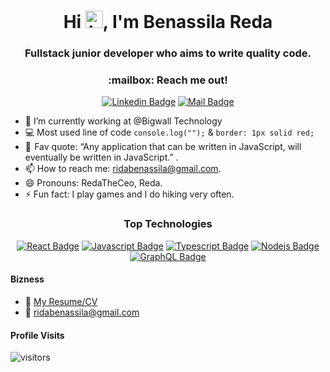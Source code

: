 <h1 align="center">Hi <img src="https://user-images.githubusercontent.com/1303154/88677602-1635ba80-d120-11ea-84d8-d263ba5fc3c0.gif" width="28px" height="28px" alt="hi">, I'm Benassila Reda</h1>
<h3 align="center">Fullstack junior developer who aims to write quality code.</h3>


<h3 align=center>:mailbox: Reach me out!</h3>
<div align=center>
  
 [![Linkedin Badge](https://img.shields.io/badge/-Benassila-0e76a8?style=flat&labelColor=0e76a8&logo=linkedin&logoColor=white)](https://www.linkedin.com/in/benassila/) [![Mail Badge](https://img.shields.io/badge/-isBenassila-c0392b?style=flat&labelColor=c0392b&logo=gmail&logoColor=white)](mailto:ridabenassila@gmail.com)
</div>



- 🔭 I’m currently working at @Bigwall Technology
- :computer: Most used line of code `console.log("");` & `border: 1px solid red;` 
- 📜  Fav quote: “Any application that can be written in JavaScript, will eventually be written in JavaScript.” .
- 📫 How to reach me: ridabenassila@gmail.com.
- 😄 Pronouns: RedaTheCeo, Reda.
- ⚡ Fun fact: I play games and I do hiking very often.

<div align=center>
  <h3>Top Technologies</h3>

[![React Badge](https://img.shields.io/badge/-React-61DBFB?style=for-the-badge&labelColor=black&logo=react&logoColor=61DBFB)](#) [![Javascript Badge](https://img.shields.io/badge/-Javascript-F0DB4F?style=for-the-badge&labelColor=black&logo=javascript&logoColor=F0DB4F)](#) [![Typescript Badge](https://img.shields.io/badge/-Typescript-007acc?style=for-the-badge&labelColor=black&logo=typescript&logoColor=007acc)](#) [![Nodejs Badge](https://img.shields.io/badge/-Nodejs-3C873A?style=for-the-badge&labelColor=black&logo=node.js&logoColor=3C873A)](#) [![GraphQL Badge](https://img.shields.io/badge/-SQL-2B30DA?style=for-the-badge&labelColor=black&logo=node.js&logoColor=2B30DA)](#)
</div>

#### Bizness
- :paperclip: [My Resume/CV](https://github.com/RedaTheCeo/Me-I/resumes/resume2k23.pdf)
- :email: ridabenassila@gmail.com



#### Profile Visits 

![visitors](https://visitor-badge.glitch.me/badge?page_id=RedaTheCeo.RedaTheCeo)
